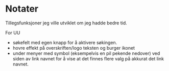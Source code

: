<h1>Notater</h1>


Tillegsfunksjoner jeg ville utviklet om jeg hadde bedre tid.

For UU
- søkefelt med egen knapp for å aktivere søkingen. 
- hovre effekt på overskriften/logo teksten og burger ikonet
- under menyer med symbol (eksempelvis en pil pekende nedover) 
ved siden av link navnet for å vise at det finnes flere valg på akkurat det link navnet.





